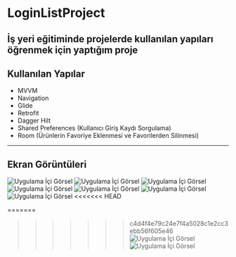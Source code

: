 # LoginListProject
İş yeri eğitiminde projelerde kullanılan yapıları öğrenmek için yaptığım proje
---
## Kullanılan Yapılar
 * MVVM
 * Navigation 
 * Glide
 * Retrofit
 * Dagger Hilt
 * Shared Preferences (Kullanıcı Giriş Kaydı Sorgulama)
 * Room (Ürünlerin Favoriye Eklenmesi ve Favorilerden Silinmesi)
 ---
## Ekran Görüntüleri
![Uygulama İçi Görsel](https://github.com/leventsrr/LoginListProject/blob/master/app/src/main/res/drawable-v24/a.PNG)
![Uygulama İçi Görsel](https://github.com/leventsrr/LoginListProject/blob/master/app/src/main/res/drawable/b.PNG)
![Uygulama İçi Görsel](https://github.com/leventsrr/LoginListProject/blob/master/app/src/main/res/drawable-v24/c.PNG)
![Uygulama İçi Görsel](https://github.com/leventsrr/LoginListProject/blob/master/app/src/main/res/drawable-v24/d.PNG)
![Uygulama İçi Görsel](https://github.com/leventsrr/LoginListProject/blob/master/app/src/main/res/drawable-v24/e.PNG)
![Uygulama İçi Görsel](https://github.com/leventsrr/LoginListProject/blob/master/app/src/main/res/drawable-v24/f.PNG)
![Uygulama İçi Görsel](https://github.com/leventsrr/LoginListProject/blob/master/app/src/main/res/drawable/i.PNG)
<<<<<<< HEAD

=======
>>>>>>> c4d4f4e79c24e7f4a5028c1e2cc3ebb56f605e46
![Uygulama İçi Görsel](https://github.com/leventsrr/LoginListProject/blob/master/app/src/main/res/drawable-v24/g.PNG)
![Uygulama İçi Görsel](https://github.com/leventsrr/LoginListProject/blob/master/app/src/main/res/drawable-v24/h.PNG)

